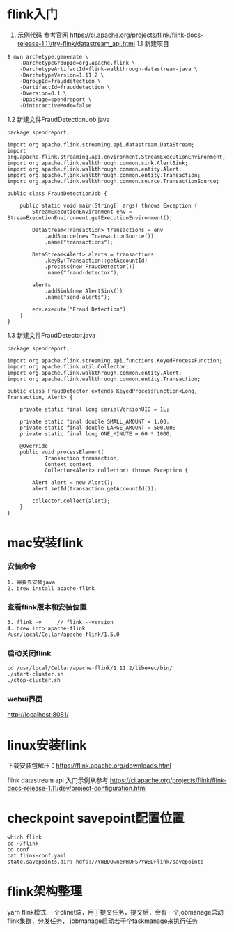 # flink入门
1. 示例代码
参考官网 <https://ci.apache.org/projects/flink/flink-docs-release-1.11/try-flink/datastream_api.html>
1.1 新建项目
```
$ mvn archetype:generate \
    -DarchetypeGroupId=org.apache.flink \
    -DarchetypeArtifactId=flink-walkthrough-datastream-java \
    -DarchetypeVersion=1.11.2 \
    -DgroupId=frauddetection \
    -DartifactId=frauddetection \
    -Dversion=0.1 \
    -Dpackage=spendreport \
    -DinteractiveMode=false
```
1.2 新建文件FraudDetectionJob.java
```
package spendreport;

import org.apache.flink.streaming.api.datastream.DataStream;
import org.apache.flink.streaming.api.environment.StreamExecutionEnvironment;
import org.apache.flink.walkthrough.common.sink.AlertSink;
import org.apache.flink.walkthrough.common.entity.Alert;
import org.apache.flink.walkthrough.common.entity.Transaction;
import org.apache.flink.walkthrough.common.source.TransactionSource;

public class FraudDetectionJob {

    public static void main(String[] args) throws Exception {
        StreamExecutionEnvironment env = StreamExecutionEnvironment.getExecutionEnvironment();

        DataStream<Transaction> transactions = env
            .addSource(new TransactionSource())
            .name("transactions");
        
        DataStream<Alert> alerts = transactions
            .keyBy(Transaction::getAccountId)
            .process(new FraudDetector())
            .name("fraud-detector");

        alerts
            .addSink(new AlertSink())
            .name("send-alerts");

        env.execute("Fraud Detection");
    }
}
```
1.3 新建文件FraudDetector.java
```
package spendreport;

import org.apache.flink.streaming.api.functions.KeyedProcessFunction;
import org.apache.flink.util.Collector;
import org.apache.flink.walkthrough.common.entity.Alert;
import org.apache.flink.walkthrough.common.entity.Transaction;

public class FraudDetector extends KeyedProcessFunction<Long, Transaction, Alert> {

    private static final long serialVersionUID = 1L;

    private static final double SMALL_AMOUNT = 1.00;
    private static final double LARGE_AMOUNT = 500.00;
    private static final long ONE_MINUTE = 60 * 1000;

    @Override
    public void processElement(
            Transaction transaction,
            Context context,
            Collector<Alert> collector) throws Exception {

        Alert alert = new Alert();
        alert.setId(transaction.getAccountId());

        collector.collect(alert);
    }
}
```


# mac安装flink
### 安装命令
```
1. 需要先安装java
2. brew install apache-flink
```

### 查看flink版本和安装位置
```
3. flink -v     // flink --version
4. brew info apache-flink
/usr/local/Cellar/apache-flink/1.5.0
```
 
### 启动关闭flink
```
cd /usr/local/Cellar/apache-flink/1.11.2/libexec/bin/
./start-cluster.sh
./stop-cluster.sh
```

### webui界面
<http://localhost:8081/>

# linux安装flink
下载安装包解压：<https://flink.apache.org/downloads.html>

flink datastream api 入门示例从参考
<https://ci.apache.org/projects/flink/flink-docs-release-1.11/dev/project-configuration.html>


# checkpoint savepoint配置位置
```
which flink
cd ~/flink
cd conf
cat flink-conf.yaml
state.savepoints.dir: hdfs://YWBDOwnerHDFS/YWBDFlink/savepoints
```

# flink架构整理
yarn flink模式
一个clinet端，用于提交任务，提交后，会有一个jobmanage启动flink集群，分发任务，
jobmanage启动若干个taskmanage来执行任务
